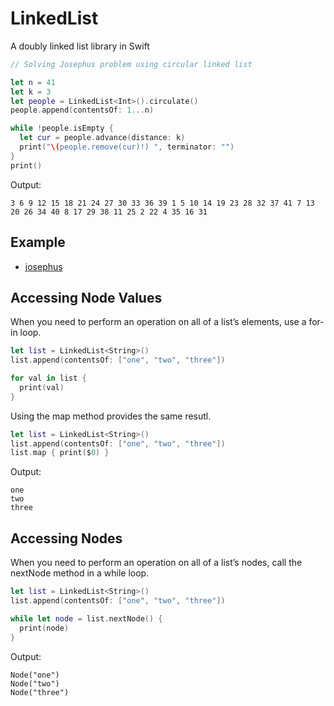 # LinkedList

A doubly linked list library in Swift

```swift
// Solving Josephus problem using circular linked list

let n = 41
let k = 3
let people = LinkedList<Int>().circulate()
people.append(contentsOf: 1...n)

while !people.isEmpty {
  let cur = people.advance(distance: k)
  print("\(people.remove(cur)!) ", terminator: "")
}
print()
```

Output:

```
3 6 9 12 15 18 21 24 27 30 33 36 39 1 5 10 14 19 23 28 32 37 41 7 13 20 26 34 40 8 17 29 38 11 25 2 22 4 35 16 31
```

## Example

- [josephus](https://github.com/ready-player1/josephus/blob/main/josephus/main.swift)

## Accessing Node Values

When you need to perform an operation on all of a list’s elements, use a for-in loop.

```swift
let list = LinkedList<String>()
list.append(contentsOf: ["one", "two", "three"])

for val in list {
  print(val)
}
```

Using the map method provides the same resutl.

```swift
let list = LinkedList<String>()
list.append(contentsOf: ["one", "two", "three"])
list.map { print($0) }
```

Output:

```
one
two
three
```

## Accessing Nodes

When you need to perform an operation on all of a list’s nodes, call the nextNode method in a while loop.

```swift
let list = LinkedList<String>()
list.append(contentsOf: ["one", "two", "three"])

while let node = list.nextNode() {
  print(node)
}
```

Output:

```
Node("one")
Node("two")
Node("three")
```
